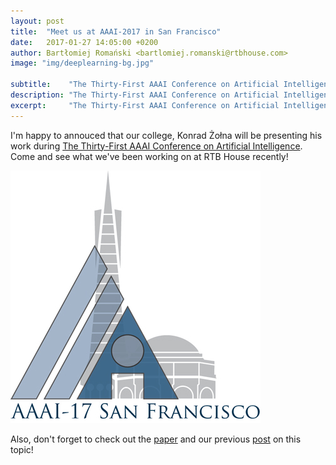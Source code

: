 ```yaml
---
layout: post
title:  "Meet us at AAAI-2017 in San Francisco"
date:   2017-01-27 14:05:00 +0200
author: Bartłomiej Romański <bartlomiej.romanski@rtbhouse.com>
image: "img/deeplearning-bg.jpg"

subtitle:    "The Thirty-First AAAI Conference on Artificial Intelligence."
description: "The Thirty-First AAAI Conference on Artificial Intelligence."
excerpt:     "The Thirty-First AAAI Conference on Artificial Intelligence."
---
```


I'm happy to annouced that our college, Konrad Żołna will be presenting his work during <a href="https://www.aaai.org/Conferences/AAAI/aaai17.php">The Thirty-First AAAI Conference on Artificial Intelligence</a>. Come and see what we've been working on at RTB House recently!

<img src="/pics/aaai17.jpg">

Also, don't forget to check out the <a href="/files/14220-66738-1-PB.pdf">paper</a> and our previous <a href="/2016/06/25/user2vec/">post</a> on this topic!

